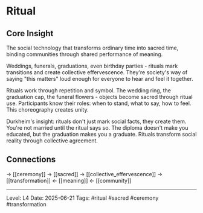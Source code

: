 # Ritual

## Core Insight
The social technology that transforms ordinary time into sacred time, binding communities through shared performance of meaning.

Weddings, funerals, graduations, even birthday parties - rituals mark transitions and create collective effervescence. They're society's way of saying "this matters" loud enough for everyone to hear and feel it together.

Rituals work through repetition and symbol. The wedding ring, the graduation cap, the funeral flowers - objects become sacred through ritual use. Participants know their roles: when to stand, what to say, how to feel. This choreography creates unity.

Durkheim's insight: rituals don't just mark social facts, they create them. You're not married until the ritual says so. The diploma doesn't make you educated, but the graduation makes you a graduate. Rituals transform social reality through collective agreement.

## Connections
→ [[ceremony]]
→ [[sacred]]
→ [[collective_effervescence]]
→ [[transformation]]
← [[meaning]]
← [[community]]

---
Level: L4
Date: 2025-06-21
Tags: #ritual #sacred #ceremony #transformation